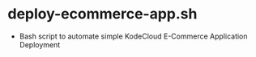 # deploy-ecommerce-app.sh
- Bash script to automate simple KodeCloud E-Commerce Application Deployment
